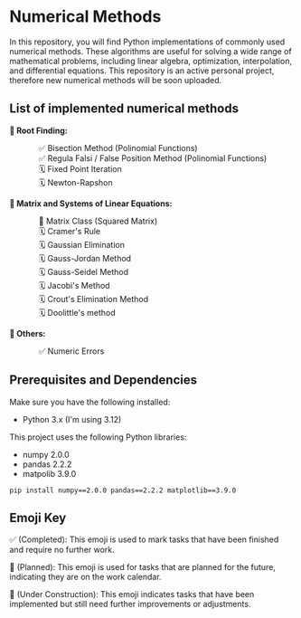 # Numerical Methods 

In this repository, you will find Python implementations of commonly used numerical methods. These algorithms are useful for solving a wide range of mathematical problems, including linear algebra, optimization, interpolation, and differential equations. This repository is an active personal project, therefore new numerical methods will be soon uploaded.

## List of implemented numerical methods

**🧮 Root Finding:**

<dl>
  <dd> &nbsp&nbsp ✅ Bisection Method (Polinomial Functions)</dd>
  <dd> &nbsp&nbsp ✅ Regula Falsi / False Position Method (Polinomial Functions)</dd>
  <dd> &nbsp&nbsp 🗓️ Fixed Point Iteration</dd>
  <dd> &nbsp&nbsp 🗓️ Newton-Rapshon</dd>
</dl>

**🧮 Matrix and Systems of Linear Equations:**

<dl>
  <dd> &nbsp&nbsp 🚧 Matrix Class (Squared Matrix) </dd>
  <dd> &nbsp&nbsp 🗓️ Cramer's Rule</dd>
  <dd> &nbsp&nbsp 🗓️ Gaussian Elimination</dd>
  <dd> &nbsp&nbsp 🗓️ Gauss-Jordan Method</dd>
  <dd> &nbsp&nbsp 🗓️ Gauss-Seidel Method</dd>
  <dd> &nbsp&nbsp 🗓️ Jacobi's Method</dd>
  <!-- Gauss-Zamora -->
  <dd> &nbsp&nbsp 🗓️ Crout's Elimination Method</dd>
  <dd> &nbsp&nbsp 🗓️ Doolittle's method</dd>
</dl>

**🧮 Others:**

<dl>
  <dd> &nbsp&nbsp ✅ Numeric Errors</dd>
</dl>

## Prerequisites and Dependencies
Make sure you have the following installed:
- Python 3.x (I'm using 3.12)

This project uses the following Python libraries:
- numpy 2.0.0
- pandas 2.2.2
- matpolib 3.9.0

```
pip install numpy==2.0.0 pandas==2.2.2 matplotlib==3.9.0
```

## Emoji Key
✅ (Completed): This emoji is used to mark tasks that have been finished and require no further work.

📅 (Planned): This emoji is used for tasks that are planned for the future, indicating they are on the work calendar.

🚧 (Under Construction): This emoji indicates tasks that have been implemented but still need further improvements or adjustments.

<!--
List of Numerical Methods Implemented:
Root Finding:

Bisection Method
Newton-Raphson Method
Secant Method
Linear Algebra:

Gaussian Elimination
LU Decomposition
QR Decomposition
Interpolation:

Lagrange Interpolation
Newton's Divided Differences
Numerical Integration:

Trapezoidal Rule
Simpson's Rule
Romberg Integration
Ordinary Differential Equations (ODEs):

Euler's Method
Runge-Kutta Methods
Adaptive Step-size Control
Partial Differential Equations (PDEs):

Finite Difference Methods
Finite Element Methods (coming soon)

Usage:
To use these numerical methods, simply clone the repository and import the desired method into your Python environment. Each method is contained in its own module for easy integration into your projects. Detailed documentation and examples are provided within each module.

Contributions:
Contributions to this repository are welcome! If you have implemented a numerical method in Python that you would like to share, please feel free to submit a pull request. Your contributions will help make this repository a valuable resource for the community
-->

